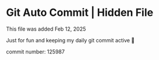 # Git Auto Commit | Hidden File

This file was added Feb 12, 2025

Just for fun and keeping my daily git commit active 🤪

commit number: 125987
